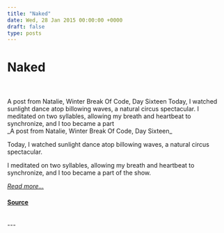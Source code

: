 ```yaml
---
title: "Naked"
date: Wed, 28 Jan 2015 00:00:00 +0000
draft: false
type: posts
---
```

# Naked

<br/>

<br/>
 A post from Natalie, Winter Break Of Code, Day Sixteen Today, I watched sunlight dance atop billowing waves, a natural circus spectacular. I meditated on two syllables, allowing my breath and heartbeat to synchronize, and I too became a part
<br/>
_A post from Natalie, Winter Break Of Code, Day Sixteen_

Today, I watched sunlight dance atop billowing waves, a natural circus spectacular.

I meditated on two syllables, allowing my breath and heartbeat to synchronize, and I too became a part of the show.

[_Read more..._](https://signal.org/blog/naked/)

#### [Source](https://signal.org/blog/naked/)

<br/>
---
